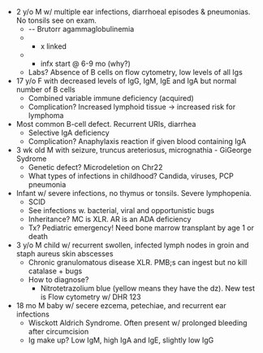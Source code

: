 - 2 y/o M w/ multiple ear infections, diarrhoeal episodes & pneumonias. No tonsils see on exam.
	- -- Brutorr agammaglobulinemia
	- - x linked
	- - infx start @ 6-9 mo (why?)
	- Labs? Absence of B cells on flow cytometry, low levels of all Igs
- 17 y/o F with decreased levels of IgG, IgM, IgE and IgA but normal number of B cells
	- Combined variable immune deficiency (acquired)
	- Complication? Increased lymphoid tissue -> increased risk for lymphoma
- Most common  B-cell defect. Recurrent URIs, diarrhea
	- Selective IgA deficiency
	- Complication? Anaphylaxis reaction if given blood containing IgA
- 3 wk old M with seizure, truncus areteriosus, micrognathia - GiGeorge Sydrome
	- Genetic defect? Microdeletion on Chr22
	- What types of infections in childhood? Candida, viruses, PCP pneumonia
- Infant w/ severe infections, no thymus or tonsils. Severe lymphopenia.
	- SCID
	- See infections w. bacterial, viral and opportunistic bugs
	- Inheritance? MC is XLR. AR is an ADA deficiency
	- Tx? Pediatric emergency! Need bone marrow transplant by age 1 or death
- 3 y/o M child w/ recurrent swollen, infected lymph nodes in groin and staph aureus skin abscesses
	- Chronic granulomatous disease XLR. PMB;s can ingest but no kill catalase + bugs
	- How to diagnose?
		- Nitrotetrazolium blue (yellow means they have the dz). New test is Flow cytometry w/ DHR 123
- 18 mo M baby w/ secere ezcema, petechiae, and recurrent ear infections
	- Wisckott Aldrich Syndrome. Often present w/ prolonged bleeding after circumcision
	- Ig make up? Low IgM, high IgA and IgE, slightly low IgG